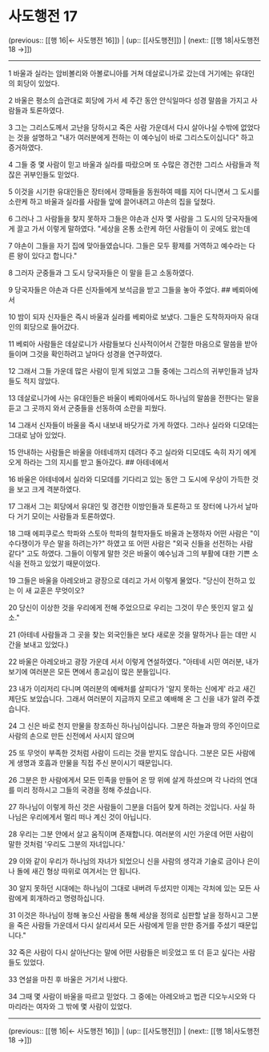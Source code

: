 # 사도행전 17

(previous:: [[행 16|← 사도행전 16]]) | (up:: [[사도행전]]) | (next:: [[행 18|사도행전 18 →]])

***




1 
바울과 실라는 암비볼리와 아볼로니아를 거쳐 데살로니가로 갔는데 거기에는 유대인의 회당이 있었다. 



2 
바울은 평소의 습관대로 회당에 가서 세 주간 동안 안식일마다 성경 말씀을 가지고 사람들과 토론하였다. 



3 
그는 그리스도께서 고난을 당하시고 죽은 사람 가운데서 다시 살아나실 수밖에 없었다는 것을 설명하고 "내가 여러분에게 전하는 이 예수님이 바로 그리스도이십니다" 하고 증거하였다. 



4 
그들 중 몇 사람이 믿고 바울과 실라를 따랐으며 또 수많은 경건한 그리스 사람들과 적잖은 귀부인들도 믿었다. 



5 
이것을 시기한 유대인들은 장터에서 깡패들을 동원하여 떼를 지어 다니면서 그 도시를 소란케 하고 바울과 실라를 사람들 앞에 끌어내려고 야손의 집을 덮쳤다. 



6 
그러나 그 사람들을 찾지 못하자 그들은 야손과 신자 몇 사람을 그 도시의 당국자들에게 끌고 가서 이렇게 말하였다. "세상을 온통 소란케 하던 사람들이 이 곳에도 왔는데 



7 
야손이 그들을 자기 집에 맞아들였습니다. 그들은 모두 황제를 거역하고 예수라는 다른 왕이 있다고 합니다." 



8 
그러자 군중들과 그 도시 당국자들은 이 말을 듣고 소동하였다. 



9 
당국자들은 야손과 다른 신자들에게 보석금을 받고 그들을 놓아 주었다. ## 베뢰아에서 



10 
밤이 되자 신자들은 즉시 바울과 실라를 베뢰아로 보냈다. 그들은 도착하자마자 유대인의 회당으로 들어갔다. 



11 
베뢰아 사람들은 데살로니가 사람들보다 신사적이어서 간절한 마음으로 말씀을 받아들이며 그것을 확인하려고 날마다 성경을 연구하였다. 



12 
그래서 그들 가운데 많은 사람이 믿게 되었고 그들 중에는 그리스의 귀부인들과 남자들도 적지 않았다. 



13 
데살로니가에 사는 유대인들은 바울이 베뢰아에서도 하나님의 말씀을 전한다는 말을 듣고 그 곳까지 와서 군중들을 선동하여 소란을 피웠다. 



14 
그래서 신자들이 바울을 즉시 내보내 바닷가로 가게 하였다. 그러나 실라와 디모데는 그대로 남아 있었다. 



15 
안내하는 사람들은 바울을 아테네까지 데려다 주고 실라와 디모데도 속히 자기 에게 오게 하라는 그의 지시를 받고 돌아갔다. ## 아테네에서 



16 
바울은 아테네에서 실라와 디모데를 기다리고 있는 동안 그 도시에 우상이 가득한 것을 보고 크게 격분하였다. 



17 
그래서 그는 회당에서 유대인 및 경건한 이방인들과 토론하고 또 장터에 나가서 날마다 거기 모이는 사람들과 토론하였다. 



18 
그때 에피쿠로스 학파와 스토아 학파의 철학자들도 바울과 논쟁하자 어떤 사람은 "이 수다쟁이가 무슨 말을 하려는가?" 하였고 또 어떤 사람은 "외국 신들을 선전하는 사람 같다" 고도 하였다. 그들이 이렇게 말한 것은 바울이 예수님과 그의 부활에 대한 기쁜 소식을 전하고 있었기 때문이었다. 



19 
그들은 바울을 아레오바고 광장으로 데리고 가서 이렇게 물었다. "당신이 전하고 있는 이 새 교훈은 무엇이오? 



20 
당신이 이상한 것을 우리에게 전해 주었으므로 우리는 그것이 무슨 뜻인지 알고 싶소." 



21 
(아테네 사람들과 그 곳을 찾는 외국인들은 보다 새로운 것을 말하거나 듣는 데만 시간을 보내고 있었다.) 



22 
바울은 아레오바고 광장 가운데 서서 이렇게 연설하였다. "아테네 시민 여러분, 내가 보기에 여러분은 모든 면에서 종교심이 많은 분들입니다. 



23 
내가 이리저리 다니며 여러분의 예배처를 살피다가 '알지 못하는 신에게' 라고 새긴 제단도 보았습니다. 그래서 여러분이 지금까지 모르고 예배해 온 그 신을 내가 알려 주겠습니다. 



24 
그 신은 바로 천지 만물을 창조하신 하나님이십니다. 그분은 하늘과 땅의 주인이므로 사람의 손으로 만든 신전에서 사시지 않으며 



25 
또 무엇이 부족한 것처럼 사람이 드리는 것을 받지도 않습니다. 그분은 모든 사람에게 생명과 호흡과 만물을 직접 주신 분이시기 때문입니다. 



26 
그분은 한 사람에게서 모든 민족을 만들어 온 땅 위에 살게 하셨으며 각 나라의 연대를 미리 정하시고 그들의 국경을 정해 주셨습니다. 



27 
하나님이 이렇게 하신 것은 사람들이 그분을 더듬어 찾게 하려는 것입니다. 사실 하나님은 우리에게서 멀리 떠나 계신 것이 아닙니다. 



28 
우리는 그분 안에서 살고 움직이며 존재합니다. 여러분의 시인 가운데 어떤 사람이 말한 것처럼 '우리도 그분의 자녀입니다.' 



29 
이와 같이 우리가 하나님의 자녀가 되었으니 신을 사람의 생각과 기술로 금이나 은이나 돌에 새긴 형상 따위로 여겨서는 안 됩니다. 



30 
알지 못하던 시대에는 하나님이 그대로 내버려 두셨지만 이제는 각처에 있는 모든 사람에게 회개하라고 명령하십니다. 



31 
이것은 하나님이 정해 놓으신 사람을 통해 세상을 정의로 심판할 날을 정하시고 그분을 죽은 사람들 가운데서 다시 살리셔서 모든 사람에게 믿을 만한 증거를 주셨기 때문입니다." 



32 
죽은 사람이 다시 살아난다는 말에 어떤 사람들은 비웃었고 또 더 듣고 싶다는 사람들도 있었다. 



33 
연설을 마친 후 바울은 거기서 나왔다. 



34 
그때 몇 사람이 바울을 따르고 믿었다. 그 중에는 아레오바고 법관 디오누시오와 다마리라는 여자와 그 밖에 몇 사람이 있었다.

***

(previous:: [[행 16|← 사도행전 16]]) | (up:: [[사도행전]]) | (next:: [[행 18|사도행전 18 →]])
